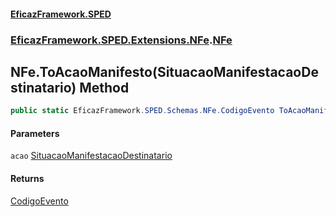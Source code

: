 #### [EficazFramework.SPED](EficazFrameworkSPED.md 'EficazFramework SPED')
### [EficazFramework.SPED.Extensions.NFe](EficazFramework.SPED.Extensions.NFe.md 'EficazFramework.SPED.Extensions.NFe').[NFe](EficazFramework.SPED.Extensions.NFe/NFe.md 'EficazFramework.SPED.Extensions.NFe.NFe')

## NFe.ToAcaoManifesto(SituacaoManifestacaoDestinatario) Method

```csharp
public static EficazFramework.SPED.Schemas.NFe.CodigoEvento ToAcaoManifesto(EficazFramework.SPED.Schemas.NFe.SituacaoManifestacaoDestinatario acao);
```
#### Parameters

<a name='EficazFramework.SPED.Extensions.NFe.NFe.ToAcaoManifesto(EficazFramework.SPED.Schemas.NFe.SituacaoManifestacaoDestinatario).acao'></a>

`acao` [SituacaoManifestacaoDestinatario](EficazFramework.SPED.Schemas.NFe/SituacaoManifestacaoDestinatario.md 'EficazFramework.SPED.Schemas.NFe.SituacaoManifestacaoDestinatario')

#### Returns
[CodigoEvento](EficazFramework.SPED.Schemas.NFe/CodigoEvento.md 'EficazFramework.SPED.Schemas.NFe.CodigoEvento')